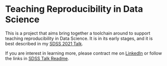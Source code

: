 # Teaching Reproducibility in Data Science

This is a project that aims bring together a toolchain around to support teaching reproducibility in Data Science.  It is in its early stages, and it is best described in my [SDSS 2021 Talk](https://sharner.github.io/notecalc/).

If you are interest in learning more, please contract me on [LinkedIn](https://www.linkedin.com/in/sharner/) or follow the links in [SDSS Talk Readme](https://github.com/sharner/notecalc/tree/main/documents/sdss_preso).
